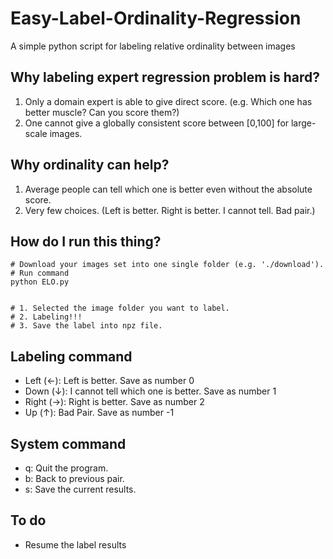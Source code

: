 # Easy-Label-Ordinality-Regression
A simple python script for labeling relative ordinality between images

## Why labeling expert regression problem is hard?
1) Only a domain expert is able to give direct score. (e.g. Which one has better muscle? Can you score them?)
2) One cannot give a globally consistent score between [0,100] for large-scale images.

## Why ordinality can help?
1) Average people can tell which one is better even without the absolute score.
2) Very few choices. (Left is better. Right is better. I cannot tell. Bad pair.)

## How do I run this thing?
```
# Download your images set into one single folder (e.g. './download').
# Run command
python ELO.py


# 1. Selected the image folder you want to label.
# 2. Labeling!!!
# 3. Save the label into npz file.
```
## Labeling command

+ Left (&#x2190;): Left is better. Save as number 0
+ Down (&#x2193;): I cannot tell which one is better. Save as number 1
+ Right (&#x2192;): Right is better. Save as number 2
+ Up (&#x2191;): Bad Pair. Save as number -1

## System command
+ q: Quit the program.
+ b: Back to previous pair.
+ s: Save the current results.

## To do
+ Resume the label results
